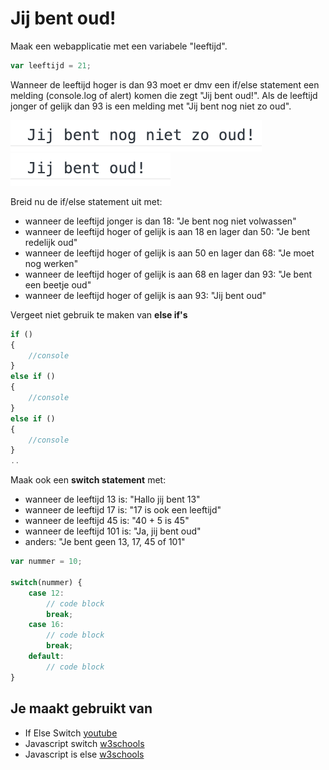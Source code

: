 # Jij bent oud!

Maak een webapplicatie met een variabele "leeftijd".

```javascript
var leeftijd = 21;
```

Wanneer de leeftijd hoger is dan 93 moet er dmv een if/else statement een melding (console.log of alert) komen die zegt "Jij bent oud!". Als de leeftijd jonger of gelijk dan 93 is een melding met "Jij bent nog niet zo oud".

![ui](images/youAreOld-ui.png)
![ui](images/youAreOld-deel-2-ui.png)

Breid nu de if/else statement uit met:
- wanneer de leeftijd jonger is dan 18: "Je bent nog niet volwassen"
- wanneer de leeftijd hoger of gelijk is aan 18 en lager dan 50: "Je bent redelijk oud"
- wanneer de leeftijd hoger of gelijk is aan 50 en lager dan 68: "Je moet nog werken"
- wanneer de leeftijd hoger of gelijk is aan 68 en lager dan 93: "Je bent een beetje oud"
- wanneer de leeftijd hoger of gelijk is aan 93: "Jij bent oud"

Vergeet niet gebruik te maken van **else if's**
```javascript
if ()
{
	//console
}
else if ()
{
	//console
}
else if ()
{
	//console
}
..
```

Maak ook een **switch statement** met:
- wanneer de leeftijd 13 is: "Hallo jij bent 13"
- wanneer de leeftijd 17 is: "17 is ook een leeftijd"
- wanneer de leeftijd 45 is: "40 + 5 is 45"
- wanneer de leeftijd 101 is: "Ja, jij bent oud"
- anders: "Je bent geen 13, 17, 45 of 101"

```javascript
var nummer = 10;

switch(nummer) {  
	case 12:  
 		// code block 
		break;  
	case 16:  
 		// code block 
		break;  
 	default:  
 		// code block 
}
```

## Je maakt gebruikt van
- If Else Switch [youtube](https://www.youtube.com/watch?v=ndXEEG3kZOU)
- Javascript switch [w3schools](https://www.w3schools.com/js/js_switch.asp)
- Javascript is else [w3schools](https://www.w3schools.com/js/js_if_else.asp)